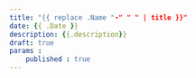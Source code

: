 ```yaml
---
title: "{{ replace .Name "-" " " | title }}"
date: {{ .Date }}
description: {{.description}}
draft: true
params :
    published : true
---
```


